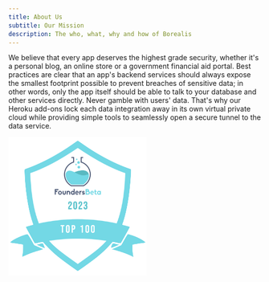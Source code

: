 ```yaml
---
title: About Us
subtitle: Our Mission
description: The who, what, why and how of Borealis
---
```


We believe that every app deserves the highest grade security, whether it's a personal blog, an online store or a government financial aid portal. Best practices are clear that an app's backend services should always expose the smallest footprint possible to prevent breaches of sensitive data; in other words, only the app itself should be able to talk to your database and other services directly. Never gamble with users' data. That's why our Heroku add-ons lock each data integration away in its own virtual private cloud while providing simple tools to seamlessly open a secure tunnel to the data service.

[![Founders Beta Top 100 Tech Companies](assets/img/founders-beta-2023-top-100.png)](https://www.foundersbeta.com/tech-companies/top-100-tech-companies-2023/#borealisdata)
